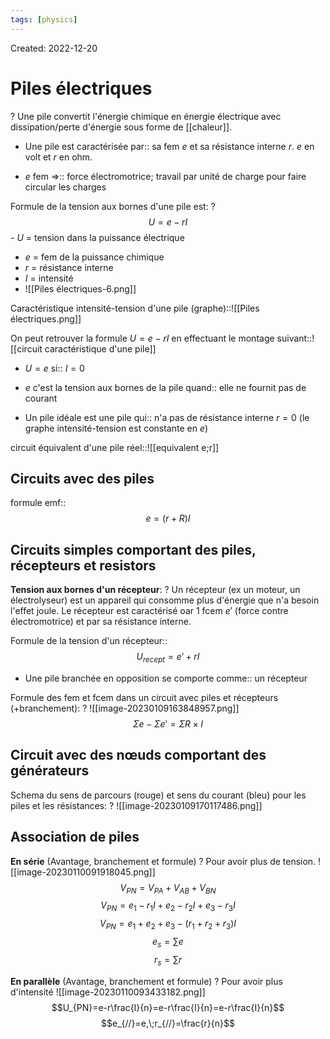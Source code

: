 ```yaml
---
tags: [physics] 
---
```

Created: 2022-12-20

# Piles électriques
?
Une pile convertit l'énergie chimique en énergie électrique avec dissipation/perte d'énergie sous forme de [[chaleur]].
<!--SR:!2024-02-06,33,130-->

- Une pile est caractérisée par:: sa fem $e$ et sa résistance interne $r$. $e$ en volt et $r$ en ohm.
<!--SR:!2024-06-05,326,286-->

<!--SR:!2023-02-27,33,190-->
- $e$ fem =>:: force électromotrice; travail par unité de charge pour faire circular les charges
<!--SR:!2024-04-20,113,226-->

Formule de la tension aux bornes d'une pile est:
?
$$U=e-rI$$- $U$ = tension dans la puissance électrique
- $e$ = fem de la puissance chimique
- $r$ = résistance interne 
- $I$ = intensité
- ![[Piles électriques-6.png]]
<!--SR:!2024-02-01,225,226-->

Caractéristique intensité-tension d'une pile (graphe)::![[Piles électriques.png]]
<!--SR:!2024-03-24,105,226-->

On peut retrouver la formule $U=e-rI$ en effectuant le montage suivant::![[circuit caractéristique d'une pile]]
<!--SR:!2024-03-11,103,226-->

- $U=e$ si:: $I=0$
<!--SR:!2025-01-31,460,246-->
- $e$ c'est la tension aux bornes de la pile quand:: elle ne fournit pas de courant
<!--SR:!2024-05-07,117,226-->
- Un pile idéale est une pile qui:: n'a pas de résistance interne $r=0$ (le graphe intensité-tension est constante en $e$)
<!--SR:!2024-02-24,98,226-->

circuit équivalent d'une pile réel::![[equivalent e;r]]
<!--SR:!2024-03-19,79,206-->

## Circuits avec des piles
formule emf::$$e=(r+R)I$$
<!--SR:!2024-01-18,6,130-->


## Circuits simples comportant des piles, récepteurs et resistors

**Tension aux bornes d'un récepteur**:
?
Un récepteur (ex un moteur, un électrolyseur) est un appareil qui consomme plus d'énergie que n'a besoin l'effet joule.
Le récepteur est caractérisé oar 1 fcem $e'$ (force contre électromotrice) et par sa résistance interne.
<!--SR:!2024-02-16,92,220-->

Formule de la tension  d'un récepteur::$$U_{recept}=e'+rI$$
<!--SR:!2024-01-26,225,240-->
- Une pile branchée en opposition se comporte comme:: un récepteur
<!--SR:!2024-01-31,230,240-->


Formule des fem et fcem dans un circuit avec piles et récepteurs (+branchement):
?
![[image-20230109163848957.png]]
$$\Sigma{e} - \Sigma{e'}=\Sigma{R}\times I$$
<!--SR:!2024-02-04,89,220-->

## Circuit avec des nœuds comportant des générateurs

Schema du sens de parcours (rouge) et sens du courant (bleu) pour les piles et les résistances:
?
![[image-20230109170117486.png]]
<!--SR:!2024-02-22,242,240-->

## Association de piles
**En série** (Avantage, branchement et formule)
?
Pour avoir plus de tension.
![[image-20230110091918045.png]]$$V_{PN}=V_{PA}+V_{AB}+V_{BN}$$
$$V_{PN}=e_{1}-r_{1}I+e_{2}-r_{2}I+e_{3}-r_{3}I$$
$$V_{PN}=e_{1}+e_{2}+e_{3}-(r_{1}+r_{2}+r_{3})I$$
$$e_s=\sum{e}$$$$r_s=\sum\limits{r}$$
<!--SR:!2024-03-28,100,220-->

**En parallèle** (Avantage, branchement et formule)
?
Pour avoir plus d'intensité
![[image-20230110093433182.png]]
$$U_{PN}=e-r\frac{I}{n}=e-r\frac{I}{n}=e-r\frac{I}{n}$$
$$e_{//}=e,\;r_{//}=\frac{r}{n}$$
<!--SR:!2024-02-17,92,220-->









